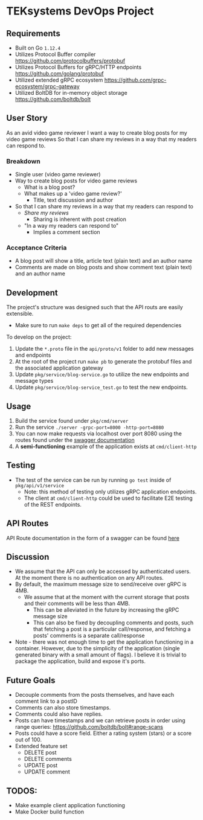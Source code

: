 # TEKsystems DevOps Project

## Requirements

- Built on Go `1.12.4`
- Utilizes Protocol Buffer compiler https://github.com/protocolbuffers/protobuf
- Utilizes Protocol Buffers for gRPC/HTTP endpoints https://github.com/golang/protobuf
- Utilized extended gRPC ecosystem https://github.com/grpc-ecosystem/grpc-gateway
- Utilized BoltDB for in-memory object storage https://github.com/boltdb/bolt

## User Story
As an avid video game reviewer
I want a way to create blog posts for my video game reviews
So that I can share my reviews in a way that my readers can respond to.

### Breakdown
- Single user (video game reviewer)
- Way to create blog posts for video game reviews
    - What is a blog post?
    - What makes up a 'video game review?'
        - Title, text discussion and author
- So that I can share my reviews in a way that my readers can respond to
    - _Share my reviews_
        - Sharing is inherent with post creation
    - "In a way my readers can respond to"
        - Implies a comment section

### Acceptance Criteria
- A blog post will show a title, article text (plain text) and an author name
- Comments are made on blog posts and show comment text (plain text) and an author name

## Development
The project's structure was designed such that the API routs are easily extensible.

- Make sure to run `make deps` to get all of the required dependencies

To develop on the project:
1. Update the `*.proto` file in the `api/proto/v1` folder to add new messages and endpoints
2. At the root of the project run `make pb` to generate the protobuf files and the associated application gateway
3. Update `pkg/service/blog-service.go` to utilize the new endpoints and message types
4. Update `pkg/service/blog-service_test.go` to test the new endpoints.

## Usage
1. Build the service found under `pkg/cmd/server`
2. Run the service `./server -grpc-port=8000 -http-port=8080`
3. You can now make requests via localhost over port 8080 using the routes found under the [swagger documentation](api/proto/v1/blog-service.swagger.json)
4. A **semi-functioning** example of the application exists at `cmd/client-http`

## Testing
- The test of the service can be run by running `go test` inside of `pkg/api/v1/service`
    - Note: this method of testing only utilizes gRPC application endpoints. 
    - The client at `cmd/client-http` could be used to facilitate E2E testing of the REST endpoints.

## API Routes
API Route documentation in the form of a swagger can be found [here](api/proto/v1/blog-service.swagger.json)

## Discussion
- We assume that the API can only be accessed by authenticated users. 
At the moment there is no authentication on any API routes.
- By default, the maximum message size to send/receive over gRPC is 4MB. 
    - We assume that at the moment with the current storage that posts and their comments will be less than 4MB.
        - This can be alleviated in the future by increasing the gRPC message size
        - This can also be fixed by decoupling comments and posts, such that fetching a post is a particular call/response, and fetching a posts' comments is a separate call/response
- Note - there was not enough time to get the application functioning in a container. 
However, due to the simplicity of the application (single generated binary with a small amount of flags). 
I believe it is trivial to package the application, build and expose it's ports.

## Future Goals
- Decouple comments from the posts themselves, and have each comment link to a postID
- Comments can also store timestamps.
- Comments could also have replies.
- Posts can have timestamps and we can retrieve posts in order using range queries: https://github.com/boltdb/bolt#range-scans
- Posts could have a score field. Either a rating system (stars) or a score out of 100.
- Extended feature set
    - DELETE post
    - DELETE comments
    - UPDATE post
    - UPDATE comment

## TODOS:
- Make example client application functioning
- Make Docker build function
